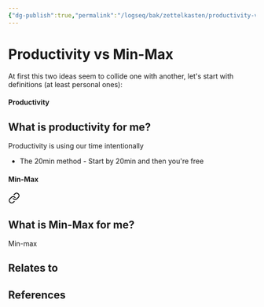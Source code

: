 ```yaml
---
{"dg-publish":true,"permalink":"/logseq/bak/zettelkasten/productivity-vs-min-max/2023-10-25-t09-26-43-848-z-desktop/","title":"Productivity vs Min-Max","tags":["status/todo","core/productivity"],"noteIcon":"","created":"2023-10-25T10:26:43.848+01:00"}
---
```



# Productivity vs Min-Max

At first this two ideas seem to collide one with another, let's start with definitions (at least personal ones):

#### Productivity

<div class="transclusion internal-embed is-loaded"><div class="markdown-embed">



## What is productivity for me?
Productivity is using our time intentionally 


- The 20min method - Start by 20min and then you're free


</div></div>


#### Min-Max

<div class="transclusion internal-embed is-loaded"><a class="markdown-embed-link" href="/zettelkasten/min-max/#what-is-min-max-for-me" aria-label="Open link"><svg xmlns="http://www.w3.org/2000/svg" width="24" height="24" viewBox="0 0 24 24" fill="none" stroke="currentColor" stroke-width="2" stroke-linecap="round" stroke-linejoin="round" class="svg-icon lucide-link"><path d="M10 13a5 5 0 0 0 7.54.54l3-3a5 5 0 0 0-7.07-7.07l-1.72 1.71"></path><path d="M14 11a5 5 0 0 0-7.54-.54l-3 3a5 5 0 0 0 7.07 7.07l1.71-1.71"></path></svg></a><div class="markdown-embed">



## What is Min-Max for me?
Min-max


</div></div>



## Relates to
## References

